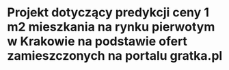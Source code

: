 # Projekt dotyczący predykcji ceny 1 m2 mieszkania na rynku pierwotym w Krakowie na podstawie ofert zamieszczonych na portalu gratka.pl
